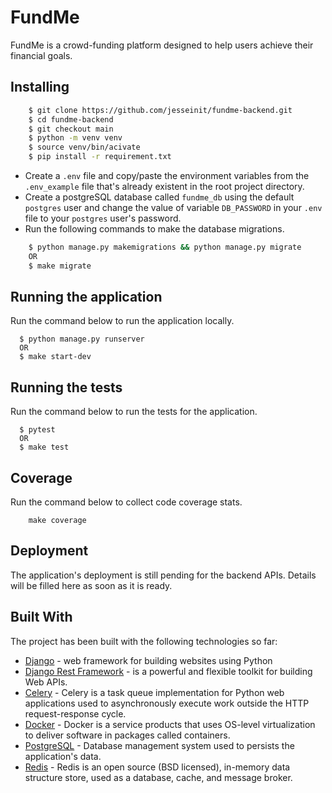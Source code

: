 # FundMe

FundMe is a crowd-funding platform designed to help users achieve their financial goals.

<!-- ## Code Coverage -->

<!-- [![codecov](https://codecov.io/gh/xerde/xerde-user/branch/staging/graph/badge.svg?token=P0PWWE03UU)](https://codecov.io/gh/xerde/xerde-user) -->

## Installing

```sh
    $ git clone https://github.com/jesseinit/fundme-backend.git
    $ cd fundme-backend
    $ git checkout main
    $ python -m venv venv
    $ source venv/bin/acivate
    $ pip install -r requirement.txt
```

- Create a `.env` file and copy/paste the environment variables from the `.env_example` file that's already existent in the root project directory.
- Create a postgreSQL database called `fundme_db` using the default `postgres` user and change the value of variable `DB_PASSWORD` in your `.env` file to your `postgres` user's password.
- Run the following commands to make the database migrations.

```sh
    $ python manage.py makemigrations && python manage.py migrate
    OR
    $ make migrate
```

## Running the application

Run the command below to run the application locally.

```
  $ python manage.py runserver
  OR
  $ make start-dev
```

## Running the tests

Run the command below to run the tests for the application.

```
  $ pytest
  OR
  $ make test
```

## Coverage

Run the command below to collect code coverage stats.

```
    make coverage
```

## Deployment

The application's deployment is still pending for the backend APIs. Details will be filled here as soon as it is ready.

## Built With

The project has been built with the following technologies so far:

- [Django](https://www.djangoproject.com/) - web framework for building websites using Python
- [Django Rest Framework](https://www.django-rest-framework.org) - is a powerful and flexible toolkit for building Web APIs.
- [Celery](www.celeryproject.org) - Celery is a task queue implementation for Python web applications used to asynchronously execute work outside the HTTP request-response cycle.
- [Docker](https://www.docker.com/) - Docker is a service products that uses OS-level virtualization to deliver software in packages called containers.
- [PostgreSQL](https://www.postgresql.org/) - Database management system used to persists the application's data.
- [Redis](https://redis.io/) - Redis is an open source (BSD licensed), in-memory data structure store, used as a database, cache, and message broker.
